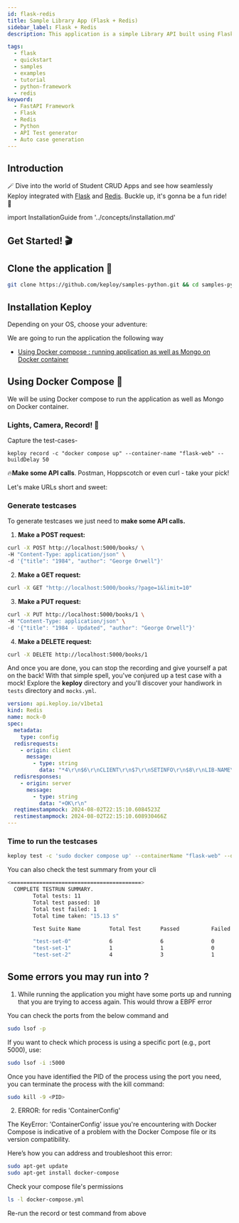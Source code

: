 ```yaml
---
id: flask-redis
title: Sample Library App (Flask + Redis)
sidebar_label: Flask + Redis
description: This application is a simple Library API built using Flask and Redis for data storage. It allows you to perform basic CRUD (Create, Read, Update, Delete) operations on Movie records.

tags:
  - flask
  - quickstart
  - samples
  - examples
  - tutorial
  - python-framework
  - redis
keyword:
  - FastAPI Framework
  - Flask
  - Redis
  - Python
  - API Test generator
  - Auto case generation
---
```


## Introduction

🪄 Dive into the world of Student CRUD Apps and see how seamlessly Keploy integrated with [Flask](https://flask.palletsprojects.com/en/3.0.x/) and [Redis](https://redis.io/). Buckle up, it's gonna be a fun ride! 🎢

import InstallationGuide from '../concepts/installation.md'

<InstallationGuide/>

## Get Started! 🎬

## Clone the application 🧪

```bash
git clone https://github.com/keploy/samples-python.git && cd samples-python/flask-redis
```

## Installation Keploy

Depending on your OS, choose your adventure:


We are going to run the application the following way

- [Using Docker compose : running application as well as Mongo on Docker container](#using-docker-compose-)

## Using Docker Compose 🐳

We will be using Docker compose to run the application as well as Mongo on Docker container.

### Lights, Camera, Record! 🎥

Capture the test-cases-

```shell
keploy record -c "docker compose up" --container-name "flask-web" --buildDelay 50
```

🔥**Make some API calls**. Postman, Hoppscotch or even curl - take your pick!

Let's make URLs short and sweet:

### Generate testcases

To generate testcases we just need to **make some API calls.**

1. **Make a POST request:**

```bash
curl -X POST http://localhost:5000/books/ \
-H "Content-Type: application/json" \
-d '{"title": "1984", "author": "George Orwell"}'
```

2. **Make a GET request:**

```bash
curl -X GET "http://localhost:5000/books/?page=1&limit=10"
```

3. **Make a PUT request:**

```bash
curl -X PUT http://localhost:5000/books/1 \
-H "Content-Type: application/json" \
-d '{"title": "1984 - Updated", "author": "George Orwell"}'
```

4. **Make a DELETE request:**

```bash
curl -X DELETE http://localhost:5000/books/1
```

And once you are done, you can stop the recording and give yourself a pat on the back! With that simple spell, you've conjured up a test case with a mock! Explore the **keploy** directory and you'll discover your handiwork in `tests` directory and `mocks.yml`.

```yaml
version: api.keploy.io/v1beta1
kind: Redis
name: mock-0
spec:
  metadata:
    type: config
  redisrequests:
    - origin: client
      message:
        - type: string
          data: "*4\r\n$6\r\nCLIENT\r\n$7\r\nSETINFO\r\n$8\r\nLIB-NAME\r\n$8\r\nredis-py\r\n"
  redisresponses:
    - origin: server
      message:
        - type: string
          data: "+OK\r\n"
  reqtimestampmock: 2024-08-02T22:15:10.6084523Z
  restimestampmock: 2024-08-02T22:15:10.608930466Z
---
```

### **Time to run the testcases**

```bash
keploy test -c 'sudo docker compose up' --containerName "flask-web" --delay 10
```
You can also check the test summary from your cli 

```bash
<=========================================>
  COMPLETE TESTRUN SUMMARY.
        Total tests: 11
        Total test passed: 10
        Total test failed: 1
        Total time taken: "15.13 s"

        Test Suite Name         Total Test      Passed          Failed          Time Taken

        "test-set-0"            6               6               0               "5.06 s"
        "test-set-1"            1               1               0               "5.02 s"
        "test-set-2"            4               3               1               "5.04 s"

```

## Some errors you may run into ?

1. While running the application you might have some ports up and running that you are trying to access again. This would throw a EBPF error


You can check the ports from the below command and

```bash
sudo lsof -p
```

If you want to check which process is using a specific port (e.g., port 5000), use:

```bash
sudo lsof -i :5000
```

Once you have identified the PID of the process using the port you need, you can terminate the process with the kill command:

```bash
sudo kill -9 <PID>
```

2. ERROR: for redis 'ContainerConfig'

The KeyError: 'ContainerConfig' issue you're encountering with Docker Compose is indicative of a problem with the Docker Compose file or its version compatibility.

Here’s how you can address and troubleshoot this error:

```bash
sudo apt-get update
sudo apt-get install docker-compose
```

Check your compose file's permissions

```bash
ls -l docker-compose.yml
```
Re-run the record or test command from above
